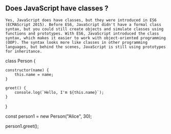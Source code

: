 ## Does JavaScript have classes ?
    Yes, JavaScript does have classes, but they were introduced in ES6 (ECMAScript 2015). Before ES6, JavaScript didn't have a formal class syntax, but you could still create objects and simulate classes using functions and prototypes. With ES6, JavaScript introduced the class syntax, which makes it easier to work with object-oriented programming (OOP). The syntax looks more like classes in other programming languages, but behind the scenes, JavaScript is still using prototypes for inheritance.


class Person {

    constructor(name) {
        this.name = name;
    }

    greet() {
        console.log(`Hello, I'm ${this.name}`);
    }

}

const person1 = new Person("Alice", 30);

person1.greet();
